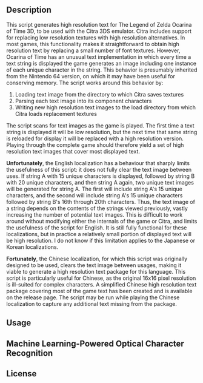 ## Description
This script generates high resolution text for The Legend of Zelda Ocarina of
Time 3D, to be used with the Citra 3DS emulator. Citra includes support for
replacing low resolution textures with high resolution alternatives. In most
games, this functionality makes it straightforward to obtain high resolution
text by replacing a small number of font textures. However, Ocarina of Time has
an unusual text implementation in which every time a text string is displayed
the game generates an image including one instance of each unique character in
the string. This behavior is presumably inherited from the Nintendo 64 version,
on which it may have been useful for conserving memory. The script works around
this behavior by:

1. Loading text image from the directory to which Citra saves textures
2. Parsing each text image into its component characters
3. Writing new high resolution text images to the load directory from which
   Citra loads replacement textures

The script scans for text images as the game is played. The first time a text
string is displayed it will be low resolution, but the next time that same
string is reloaded for display it will be replaced with a high resolution
version. Playing through the complete game should therefore yield a set of high
resolution text images that cover most displayed text.

**Unfortunately**, the English localization has a behaviour that sharply limits
the usefulness of this script: it does not fully clear the text image between
uses. If string A with 15 unique characters is displayed, followed by string B
with 20 unique characters, and then string A again, two unique text images will
be generated for string A. The first will include string A's 15 unique
characters, and the second will include string A's 15 unique characters
followed by string B's 16th through 20th characters. Thus, the text image of a
string depends on the contents of the strings viewed previously, vastly
increasing the number of potential text images. This is difficult to work
around without modifying either the internals of the game or Citra, and limits
the usefulness of the script for English. It is still fully functional for
these localizations, but in practice a relatively small portion of displayed
text will be high resolution. I do not know if this limitation applies to the
Japanese or Korean localizations.

**Fortunately**, the Chinese localization, for which this script was originally
designed to be used, clears the text image between usages, making it viable to
generate a high resolution text package for this language. This script is
particularly useful for Chinese, as the original 16x16 pixel resolution is
ill-suited for complex characters. A simplified Chinese high resolution text
package covering most of the game text has been created and is available on the
release page. The script may be run while playing the Chinese localization to
capture any additional text missing from the package.

## Usage

## Machine Learning-Powered Optical Character Recognition

## License

